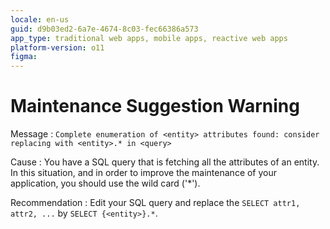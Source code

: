 ```yaml
---
locale: en-us
guid: d9b03ed2-6a7e-4674-8c03-fec66386a573
app_type: traditional web apps, mobile apps, reactive web apps
platform-version: o11
figma:
---
```


# Maintenance Suggestion Warning

Message
:   `Complete enumeration of <entity> attributes found: consider replacing with <entity>.* in <query>`

Cause
:   You have a SQL query that is fetching all the attributes of an entity. In this situation, and in order to improve the maintenance of your application, you should use the wild card ('*').

Recommendation
:   Edit your SQL query and replace the `SELECT attr1, attr2, ...` by `SELECT {<entity>}.*`.
